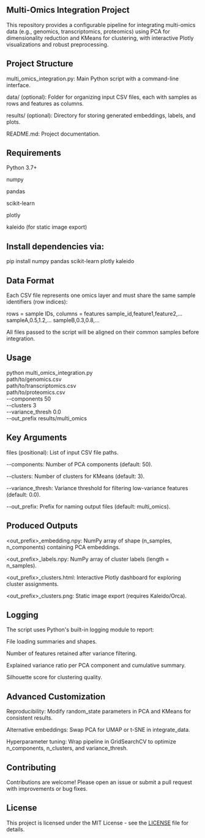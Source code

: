 ## Multi-Omics Integration Project

This repository provides a configurable pipeline for integrating multi-omics data (e.g., genomics, transcriptomics, proteomics) using PCA for dimensionality reduction and KMeans for clustering, with interactive Plotly visualizations and robust preprocessing.

## Project Structure

multi_omics_integration.py: Main Python script with a command-line interface.

data/ (optional): Folder for organizing input CSV files, each with samples as rows and features as columns.

results/ (optional): Directory for storing generated embeddings, labels, and plots.

README.md: Project documentation.

## Requirements

Python 3.7+

numpy

pandas

scikit-learn

plotly

kaleido (for static image export)

## Install dependencies via:

pip install numpy pandas scikit-learn plotly kaleido

## Data Format

Each CSV file represents one omics layer and must share the same sample identifiers (row indices):

rows = sample IDs, columns = features
sample_id,feature1,feature2,...
sampleA,0.5,1.2,...
sampleB,0.3,0.8,...

All files passed to the script will be aligned on their common samples before integration.

## Usage

python multi_omics_integration.py \
  path/to/genomics.csv \
  path/to/transcriptomics.csv \
  path/to/proteomics.csv \
  --components 50 \
  --clusters 3 \
  --variance_thresh 0.0 \
  --out_prefix results/multi_omics

## Key Arguments

files (positional): List of input CSV file paths.

--components: Number of PCA components (default: 50).

--clusters: Number of clusters for KMeans (default: 3).

--variance_thresh: Variance threshold for filtering low-variance features (default: 0.0).

--out_prefix: Prefix for naming output files (default: multi_omics).

## Produced Outputs

<out_prefix>_embedding.npy: NumPy array of shape (n_samples, n_components) containing PCA embeddings.

<out_prefix>_labels.npy: NumPy array of cluster labels (length = n_samples).

<out_prefix>_clusters.html: Interactive Plotly dashboard for exploring cluster assignments.

<out_prefix>_clusters.png: Static image export (requires Kaleido/Orca).

## Logging

The script uses Python's built-in logging module to report:

File loading summaries and shapes.

Number of features retained after variance filtering.

Explained variance ratio per PCA component and cumulative summary.

Silhouette score for clustering quality.

## Advanced Customization

Reproducibility: Modify random_state parameters in PCA and KMeans for consistent results.

Alternative embeddings: Swap PCA for UMAP or t-SNE in integrate_data.

Hyperparameter tuning: Wrap pipeline in GridSearchCV to optimize n_components, n_clusters, and variance_thresh.

## Contributing

Contributions are welcome! Please open an issue or submit a pull request with improvements or bug fixes.

## License
This project is licensed under the MIT License - see the [LICENSE](https://github.com/JaCar-868/Disease-Progression/blob/main/LICENSE) file for details.
